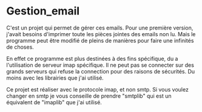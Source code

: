 # Gestion_email
C'est un projet qui permet de gérer ces emails. Pour une première version, j'avait besoins d'imprimer toute les pièces jointes des emails non lu. Mais le programme peut être modifié de pleins de manières pour faire une infinités de choses.

En effet ce programme est plus destinées à des fins spécifique, du a l'utilisation de serveur imap spécifique. Il ne peut pas se connecter sur des grands serveurs qui refuse la connection pour des raisons de sécurités. Du moins avec les librairies que j'ai utilisé.

Ce projet est réaliser avec le protocole imap, et non smtp. Si vous voulez changer en smtp je vous conseille de prendre "smtplib" qui est un équivalent de "imaplib" que j'ai utilisé.
